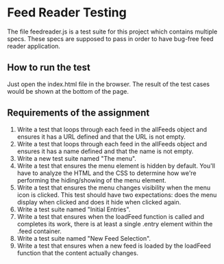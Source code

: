 # Feed Reader Testing
The file feedreader.js is a test suite for this project which contains multiple specs. These specs are supposed to pass in order to have bug-free feed reader application.

## How to run the test
Just open the index.html file in the browser. The result of the test cases would be shown at the bottom of the page.

## Requirements of the assignment
1. Write a test that loops through each feed in the allFeeds object and ensures it has a URL defined and that the URL is not empty.
2. Write a test that loops through each feed in the allFeeds object and ensures it has a name defined and that the name is not empty.
3. Write a new test suite named "The menu".
4. Write a test that ensures the menu element is hidden by default. You'll have to analyze the HTML and the CSS to determine how we're performing the hiding/showing of the menu element.
5. Write a test that ensures the menu changes visibility when the menu icon is clicked. This test should have two expectations: does the menu display when clicked and does it hide when clicked again.
6. Write a test suite named "Initial Entries".
7. Write a test that ensures when the loadFeed function is called and completes its work, there is at least a single .entry element within the .feed container.
8. Write a test suite named "New Feed Selection".
9. Write a test that ensures when a new feed is loaded by the loadFeed function that the content actually changes.